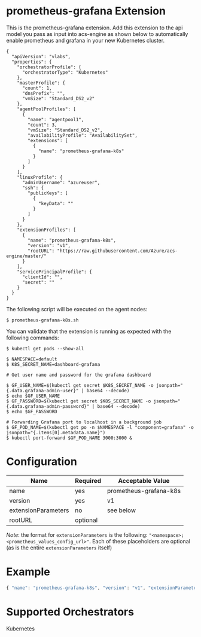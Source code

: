 # prometheus-grafana Extension


This is the prometheus-grafana extension.  Add this extension to the api model you pass as input into acs-engine as shown below to automatically enable prometheus and grafana in your new Kubernetes cluster.

```
{
  "apiVersion": "vlabs",
  "properties": {
    "orchestratorProfile": {
      "orchestratorType": "Kubernetes"
    },
    "masterProfile": {
      "count": 1,
      "dnsPrefix": "",
      "vmSize": "Standard_DS2_v2"
    },
    "agentPoolProfiles": [
      {
        "name": "agentpool1",
        "count": 3,
        "vmSize": "Standard_DS2_v2",
        "availabilityProfile": "AvailabilitySet",
        "extensions": [
          { 
            "name": "prometheus-grafana-k8s"
          }
        ]
      }
    ],
    "linuxProfile": {
      "adminUsername": "azureuser",
      "ssh": {
        "publicKeys": [
          {
            "keyData": ""
          }
        ]
      }
    },
    "extensionProfiles": [
      { 
        "name": "prometheus-grafana-k8s", 
        "version": "v1",
        "rootURL": "https://raw.githubusercontent.com/Azure/acs-engine/master/"
      }
    ],
    "servicePrincipalProfile": {
      "clientId": "",
      "secret": ""
    }
  }
}
```


The following script will be executed on the agent nodes:

```
$ prometheus-grafana-k8s.sh
```

You can validate that the extension is running as expected with the following commands:

```
$ kubectl get pods --show-all

$ NAMESPACE=default
$ K8S_SECRET_NAME=dashboard-grafana

# Get user name and password for the grafana dashboard

$ GF_USER_NAME=$(kubectl get secret $K8S_SECRET_NAME -o jsonpath="{.data.grafana-admin-user}" | base64 --decode)
$ echo $GF_USER_NAME
$ GF_PASSWORD=$(kubectl get secret $K8S_SECRET_NAME -o jsonpath="{.data.grafana-admin-password}" | base64 --decode)
$ echo $GF_PASSWORD

# Forwarding Grafana port to localhost in a background job
$ GF_POD_NAME=$(kubectl get po -n $NAMESPACE -l "component=grafana" -o jsonpath="{.items[0].metadata.name}")
$ kubectl port-forward $GF_POD_NAME 3000:3000 &

```

# Configuration
|Name|Required|Acceptable Value|
|---|---|---|
|name|yes|prometheus-grafana-k8s|
|version|yes|v1|
|extensionParameters|no|see below|
|rootURL|optional||

_Note_: the format for `extensionParameters` is the following: `"<namespace>;<prometheus_values_config_url>"`. Each of these placeholders are optional (as is the entire `extensionParameters` itself)

# Example
``` javascript
{ "name": "prometheus-grafana-k8s", "version": "v1", "extensionParameters": "monitoring;" }
```

# Supported Orchestrators
Kubernetes
